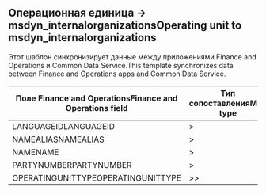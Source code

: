 ## <a name="operating-unit-to-msdyn_internalorganizations"></a><span data-ttu-id="d5741-101">Операционная единица -> msdyn_internalorganizations</span><span class="sxs-lookup"><span data-stu-id="d5741-101">Operating unit to msdyn_internalorganizations</span></span>

<span data-ttu-id="d5741-102">Этот шаблон синхронизирует данные между приложениями Finance and Operations и Common Data Service.</span><span class="sxs-lookup"><span data-stu-id="d5741-102">This template synchronizes data between Finance and Operations apps and Common Data Service.</span></span>

<span data-ttu-id="d5741-103">Поле Finance and Operations</span><span class="sxs-lookup"><span data-stu-id="d5741-103">Finance and Operations field</span></span> | <span data-ttu-id="d5741-104">Тип сопоставления</span><span class="sxs-lookup"><span data-stu-id="d5741-104">Map type</span></span> | <span data-ttu-id="d5741-105">Другое поле Dynamics 365</span><span class="sxs-lookup"><span data-stu-id="d5741-105">Other Dynamics 365 field</span></span> | <span data-ttu-id="d5741-106">Значение по умолчанию</span><span class="sxs-lookup"><span data-stu-id="d5741-106">Default value</span></span>
---|---|---|---
<span data-ttu-id="d5741-107">LANGUAGEID</span><span class="sxs-lookup"><span data-stu-id="d5741-107">LANGUAGEID</span></span> | > | <span data-ttu-id="d5741-108">msdyn_languageid</span><span class="sxs-lookup"><span data-stu-id="d5741-108">msdyn_languageid</span></span> | 
<span data-ttu-id="d5741-109">NAMEALIAS</span><span class="sxs-lookup"><span data-stu-id="d5741-109">NAMEALIAS</span></span> | > | <span data-ttu-id="d5741-110">msdyn_namealias</span><span class="sxs-lookup"><span data-stu-id="d5741-110">msdyn_namealias</span></span> | 
<span data-ttu-id="d5741-111">NAME</span><span class="sxs-lookup"><span data-stu-id="d5741-111">NAME</span></span> | > | <span data-ttu-id="d5741-112">msdyn_name</span><span class="sxs-lookup"><span data-stu-id="d5741-112">msdyn_name</span></span> | 
<span data-ttu-id="d5741-113">PARTYNUMBER</span><span class="sxs-lookup"><span data-stu-id="d5741-113">PARTYNUMBER</span></span> | > | <span data-ttu-id="d5741-114">msdyn_partynumber</span><span class="sxs-lookup"><span data-stu-id="d5741-114">msdyn_partynumber</span></span> | 
<span data-ttu-id="d5741-115">OPERATINGUNITTYPE</span><span class="sxs-lookup"><span data-stu-id="d5741-115">OPERATINGUNITTYPE</span></span> | >> | <span data-ttu-id="d5741-116">msdyn_type</span><span class="sxs-lookup"><span data-stu-id="d5741-116">msdyn_type</span></span> | 
